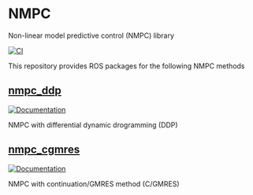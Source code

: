 # NMPC
Non-linear model predictive control (NMPC) library

[![CI](https://github.com/isri-aist/NMPC/actions/workflows/ci.yaml/badge.svg)](https://github.com/isri-aist/NMPC/actions/workflows/ci.yaml)

This repository provides ROS packages for the following NMPC methods

## [nmpc_ddp](https://github.com/isri-aist/NMPC/tree/master/nmpc_ddp)

[![Documentation](https://img.shields.io/badge/doxygen-online-brightgreen?logo=read-the-docs&style=flat)](https://isri-aist.github.io/NMPC/nmpc_ddp/index.html)

NMPC with differential dynamic drogramming (DDP)

## [nmpc_cgmres](https://github.com/isri-aist/NMPC/tree/master/nmpc_cgmres)

[![Documentation](https://img.shields.io/badge/doxygen-online-brightgreen?logo=read-the-docs&style=flat)](https://isri-aist.github.io/NMPC/nmpc_cgmres/index.html)

NMPC with continuation/GMRES method (C/GMRES)

